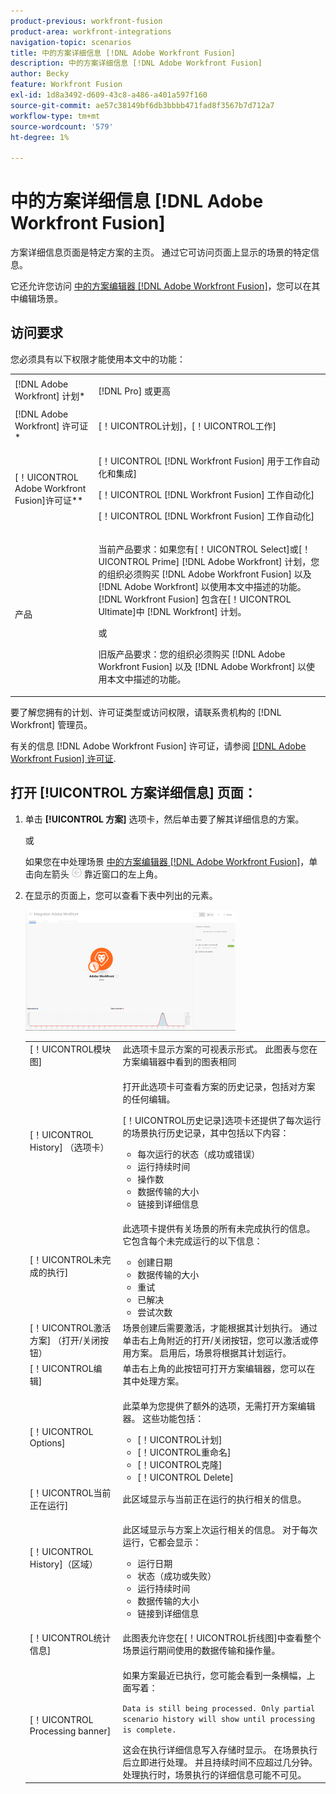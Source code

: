 ```yaml
---
product-previous: workfront-fusion
product-area: workfront-integrations
navigation-topic: scenarios
title: 中的方案详细信息 [!DNL Adobe Workfront Fusion]
description: 中的方案详细信息 [!DNL Adobe Workfront Fusion]
author: Becky
feature: Workfront Fusion
exl-id: 1d8a3492-d609-43c8-a486-a401a597f160
source-git-commit: ae57c38149bf6db3bbbb471fad8f3567b7d712a7
workflow-type: tm+mt
source-wordcount: '579'
ht-degree: 1%

---
```


# 中的方案详细信息 [!DNL Adobe Workfront Fusion]

方案详细信息页面是特定方案的主页。 通过它可访问页面上显示的场景的特定信息。

它还允许您访问 [中的方案编辑器 [!DNL Adobe Workfront Fusion]](../../workfront-fusion/scenarios/scenario-editor.md)，您可以在其中编辑场景。

## 访问要求

您必须具有以下权限才能使用本文中的功能：

<table style="table-layout:auto">  
 <col> 
 <col> 
 <tbody> 
  <tr> 
    <td role="rowheader">[!DNL Adobe Workfront] 计划*</td> 
   <td> <p>[!DNL Pro] 或更高</p> </td> 
  </tr> 
  <tr data-mc-conditions=""> 
   <td role="rowheader">[!DNL Adobe Workfront] 许可证*</td> 
   <td> <p>[！UICONTROL计划]，[！UICONTROL工作]</p> </td> 
  </tr> 
  <tr> 
   <td role="rowheader">[！UICONTROL Adobe Workfront Fusion]许可证**</td> 
   <td> <p>[！UICONTROL [!DNL Workfront Fusion] 用于工作自动化和集成] </p><p>[！UICONTROL [!DNL Workfront Fusion] 工作自动化] </p><p>[！UICONTROL [!DNL Workfront Fusion] 工作自动化]</p>   </td> 
  </tr> 
  <tr> 
   <td role="rowheader">产品</td> 
   <td>
   <p>当前产品要求：如果您有[！UICONTROL Select]或[！UICONTROL Prime] [!DNL Adobe Workfront] 计划，您的组织必须购买 [!DNL Adobe Workfront Fusion] 以及 [!DNL Adobe Workfront] 以使用本文中描述的功能。 [!DNL Workfront Fusion] 包含在[！UICONTROL Ultimate]中 [!DNL Workfront] 计划。</p>
   <p>或</p>
   <p>旧版产品要求：您的组织必须购买 [!DNL Adobe Workfront Fusion] 以及 [!DNL Adobe Workfront] 以使用本文中描述的功能。</p>
   </td> 
  </tr> 
 </tbody> 
</table>

要了解您拥有的计划、许可证类型或访问权限，请联系贵机构的 [!DNL Workfront] 管理员。

有关的信息 [!DNL Adobe Workfront Fusion] 许可证，请参阅 [[!DNL Adobe Workfront Fusion] 许可证](../../workfront-fusion/get-started/license-automation-vs-integration.md).

## 打开 [!UICONTROL 方案详细信息] 页面：

1. 单击 **[!UICONTROL 方案]** 选项卡，然后单击要了解其详细信息的方案。

   或

   如果您在中处理场景 [中的方案编辑器 [!DNL Adobe Workfront Fusion]](../../workfront-fusion/scenarios/scenario-editor.md)，单击向左箭头 ![](assets/exit-editing-arrow.png) 靠近窗口的左上角。

1. 在显示的页面上，您可以查看下表中列出的元素。

   ![](assets/scenario-detail-350x207.png)

   <table style="table-layout:auto"> 
    <col> 
    <col> 
    <tbody> 
     <tr> 
      <td role="rowheader">[！UICONTROL模块图] </td> 
      <td>此选项卡显示方案的可视表示形式。 此图表与您在方案编辑器中看到的图表相同</td> 
     </tr> 
     <tr> 
      <td role="rowheader">[！UICONTROL History] （选项卡） </td> 
      <td> <p>打开此选项卡可查看方案的历史记录，包括对方案的任何编辑。 </p> <p>[！UICONTROL历史记录]选项卡还提供了每次运行的场景执行历史记录，其中包括以下内容：</p> 
       <ul> 
        <li>每次运行的状态（成功或错误）</li> 
        <li>运行持续时间</li> 
        <li>操作数</li> 
        <li>数据传输的大小</li> 
        <li>链接到详细信息</li> 
       </ul> </td> 
     </tr> 
     <tr> 
      <td role="rowheader">[！UICONTROL未完成的执行]</td> 
      <td> <p>此选项卡提供有关场景的所有未完成执行的信息。 它包含每个未完成运行的以下信息：</p> 
       <ul> 
        <li>创建日期</li> 
        <li>数据传输的大小</li> 
        <li>重试</li> 
        <li>已解决</li> 
        <li>尝试次数</li> 
       </ul> </td> 
     </tr> 
     <tr> 
      <td role="rowheader">[！UICONTROL激活方案] （打开/关闭按钮）</td> 
      <td>场景创建后需要激活，才能根据其计划执行。 通过单击右上角附近的打开/关闭按钮，您可以激活或停用方案。 启用后，场景将根据其计划运行。</td> 
     </tr> 
     <tr> 
      <td role="rowheader">[！UICONTROL编辑]</td> 
      <td>单击右上角的此按钮可打开方案编辑器，您可以在其中处理方案。</td> 
     </tr> 
     <tr> 
      <td role="rowheader">[！UICONTROL Options]</td> 
      <td> <p>此菜单为您提供了额外的选项，无需打开方案编辑器。 这些功能包括：</p> 
       <ul> 
        <li>[！UICONTROL计划]</li> 
        <li>[！UICONTROL重命名]</li> 
        <li>[！UICONTROL克隆]</li> 
        <li>[！UICONTROL Delete]</li> 
       </ul> </td> 
     </tr> 
     <tr> 
      <td role="rowheader">[！UICONTROL当前正在运行]</td> 
      <td>此区域显示与当前正在运行的执行相关的信息。</td> 
     </tr> 
     <tr> 
      <td role="rowheader"> <p>[！UICONTROL History]（区域）</p> <p> </p> </td> 
      <td> <p>此区域显示与方案上次运行相关的信息。 对于每次运行，它都会显示：</p> 
       <ul> 
        <li>运行日期</li> 
        <li>状态（成功或失败）</li> 
        <li>运行持续时间</li> 
        <li>数据传输的大小</li> 
        <li>链接到详细信息</li> 
       </ul> </td> 
     </tr> 
     <tr> 
      <td role="rowheader"> <p>[！UICONTROL统计信息]</p>  </td> 
      <td>此图表允许您在[！UICONTROL折线图]中查看整个场景运行期间使用的数据传输和操作量。</td> 
     </tr> 
     <tr> 
      <td role="rowheader"> <p>[！UICONTROL Processing banner]</p>  </td> 
      <td>如果方案最近已执行，您可能会看到一条横幅，上面写着：<p><code>Data is still being processed. Only partial scenario history will show until processing is complete.</code></p>这会在执行详细信息写入存储时显示。 在场景执行后立即进行处理。 并且持续时间不应超过几分钟。 处理执行时，场景执行的详细信息可能不可见。</td> 
     </tr> 
    </tbody> 
   </table>

